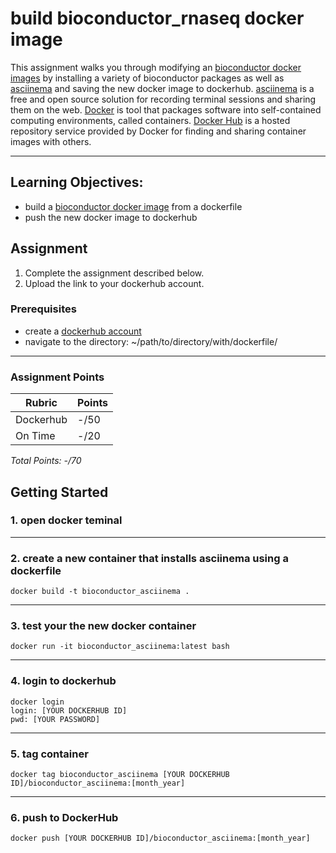 # build bioconductor_rnaseq docker image

This assignment walks you through modifying an [bioconductor docker images](https://hub.docker.com/r/bioconductor/bioconductor_docker) by installing a variety of bioconductor packages as well as [asciinema](https://asciinema.org/docs/installation) and saving the new docker image to dockerhub. [asciinema](https://asciinema.org/about) is a free and open source solution for recording terminal sessions and sharing them on the web. [Docker](https://www.docker.com/resources/what-container) is tool that packages software into self-contained computing environments, called containers. [Docker Hub](https://www.docker.com/products/docker-hub) is a hosted repository service provided by Docker for finding and sharing container images with others.

<!-- blank line -->
----
<!-- blank line -->

## Learning Objectives:
 - build a [bioconductor docker image](https://hub.docker.com/r/bioconductor/bioconductor_docker) from a dockerfile
 - push the new docker image to dockerhub
 
  ## Assignment 
1. Complete the assignment described below.
2. Upload the link to your dockerhub account.


### Prerequisites
* create a [dockerhub account](https://hub.docker.com/)
* navigate to the directory: ~/path/to/directory/with/dockerfile/
<!-- blank line -->
----
<!-- blank line -->

 ### Assignment Points
|  Rubric        | Points | 
|----------------|-------|
| Dockerhub     |  -/50  |
| On Time        |  -/20  |
*Total Points: -/70*

## Getting Started

### 1. open docker teminal
<!-- blank line -->
----
<!-- blank line -->

### 2. create a new container that installs asciinema using a dockerfile
```
docker build -t bioconductor_asciinema .
```
<!-- blank line -->
----
<!-- blank line -->

### 3. test your the new docker container 
```
docker run -it bioconductor_asciinema:latest bash
```
<!-- blank line -->
----
<!-- blank line -->

### 4. login to dockerhub
```
docker login
login: [YOUR DOCKERHUB ID]
pwd: [YOUR PASSWORD]
```
<!-- blank line -->
----
<!-- blank line -->

### 5. tag container
```
docker tag bioconductor_asciinema [YOUR DOCKERHUB ID]/bioconductor_asciinema:[month_year]
```
<!-- blank line -->
----
<!-- blank line -->

### 6. push to DockerHub
```
docker push [YOUR DOCKERHUB ID]/bioconductor_asciinema:[month_year]
```
